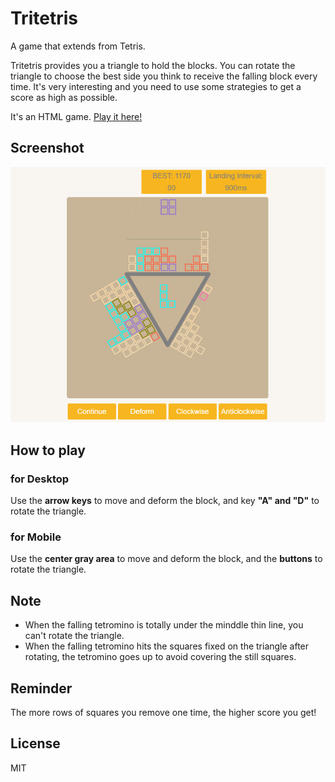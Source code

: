 # Tritetris
<p>A game that extends from Tetris.</p>
<p>Tritetris provides you a triangle to hold the blocks. You can rotate the triangle to choose the best side you think to receive the falling block every time. It's very interesting and you need to use some strategies to get a score as
high as possible.</p>
<p>It's an HTML game. <a href="https://enzeberg.github.io/tritetris">Play it here!</a></p>

## Screenshot
<img src="./images/screenshot.png">

## How to play
### for Desktop
Use the <strong>arrow keys</strong> to move and deform the block, and key <strong>"A" and "D"</strong> to rotate the triangle.
### for Mobile
Use the <strong>center gray area</strong> to move and deform the block, and the <strong>buttons</strong> to rotate the triangle.

## Note
- When the falling tetromino is totally under the minddle thin line, you can't rotate the triangle.
- When the falling tetromino hits the squares fixed on the triangle after rotating, the tetromino goes up to avoid covering the still squares.


## Reminder
<p>The more rows of squares you remove one time, the higher score you get!</p>

## License
MIT

